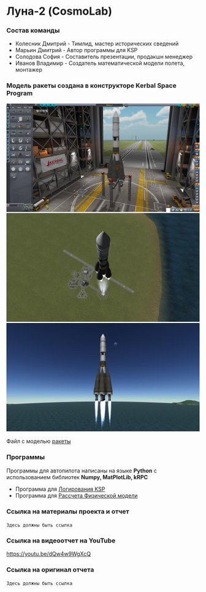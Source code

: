 # Луна-2 (CosmoLab)
### Состав команды
- Колесник Дмитрий - Тимлид, мастер исторических сведений
- Марьин Дмитрий - Автор программы для KSP
- Солодова София - Составитель презентации, продакшн менеджер
- Иванов Владимир - Создатель математической модели полета, монтажер

### Модель ракеты создана в конструкторе Kerbal Space Program
![image94](images/2.jpg)
![Final1](images/1.jpg)
![Final2](images/3.jpg)

Файл с моделью [ракеты](Spaceship.craft)

### Программы 
Программы для автопилота написаны на языке **Python** с использованием библиотек **Numpy, MatPlotLib, kRPC**
- Программа для [Логирования KSP](Programs/logger.py)
- Программа для [Рассчета Физической модели](Programs/model.py)

### Ссылка на материалы проекта и отчет
```Здесь должны быть ссылка```

### Ссылка на видеоотчет на YouTube
https://youtu.be/dQw4w9WgXcQ

### Ссылка на оригинал отчета
```Здесь должны быть ссылка```
